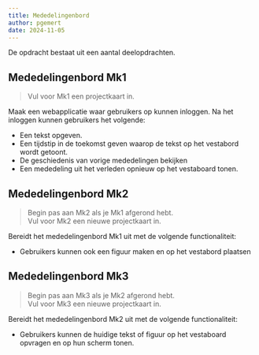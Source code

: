 ```yaml
---
title: Mededelingenbord 
author: pgemert
date: 2024-11-05
---
```


De opdracht bestaat uit een aantal deelopdrachten. 

## Mededelingenbord Mk1

> Vul voor Mk1 een projectkaart in.

Maak een webapplicatie waar gebruikers op kunnen inloggen. Na het inloggen kunnen gebruikers het volgende:

*   Een tekst opgeven.
*   Een tijdstip in de toekomst geven waarop de tekst op het vestabord wordt getoont.
*   De geschiedenis van vorige mededelingen bekijken
*   Een mededeling uit het verleden opnieuw op het vestaboard tonen.


## Mededelingenbord Mk2

> Begin pas aan Mk2 als je Mk1 afgerond hebt.  
> Vul voor Mk2 een nieuwe projectkaart in.

Bereidt het mededelingenbord Mk1 uit met de volgende functionaliteit:

*   Gebruikers kunnen ook een figuur maken en op het vestabord plaatsen

## Mededelingenbord Mk3

> Begin pas aan Mk3 als je Mk2 afgerond hebt.  
> Vul voor Mk3 een nieuwe projectkaart in.

Bereidt het mededelingenbord Mk2 uit met de volgende functionaliteit:

*   Gebruikers kunnen de huidige tekst of figuur op het vestaboard opvragen en op hun scherm tonen.


